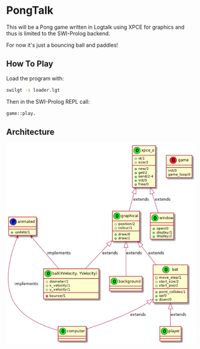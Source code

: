 # PongTalk

This will be a Pong game written in Logtalk using XPCE for graphics and
thus is limited to the SWI-Prolog backend.

For now it's just a bouncing ball and paddles!

## How To Play

Load the program with:

```sh
swilgt -s loader.lgt
```

Then in the SWI-Prolog REPL call:

```prolog
game::play.
```

## Architecture
![design uml](design.png)

